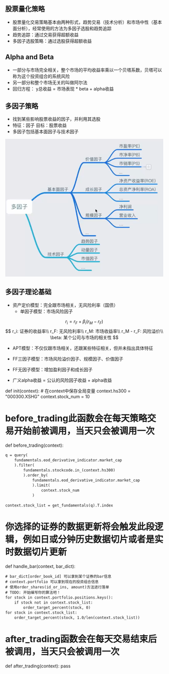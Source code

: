 ## **股票量化策略**
* 股票量化交易策略基本由两种形式，趋势交易（技术分析）和市场中性（基本面分析），经常使用的方法为多因子选股和趋势追踪
* 趋势追踪：通过交易获得超额收益
* 多因子选股策略：通过选股获得超额收益

## **Alpha and Beta**
* 一部分与市场完全相关，整个市场的平均收益率乘以一个贝塔系数，贝塔可以称为这个投资组合的系统风险
* 另一部分和整个市场无关的叫做阿尔法
* 回归方程： y总收益 = 市场表现 * beta + alpha收益

## **多因子策略**
* 找到某些影响股票收益的因子，并利用其选股
* 特征：因子  目标：股票收益
* 多因子包括基本面因子与技术因子

![多因子](./image/multifactor.PNG)

## **多因子理论基础**
* 资产定价模型：完全跟市场相关，无风险利率（国债）
    * 单因子模型：市场风险因子

$$r_i=r_F+\beta_i(r_M-r_F)$$
$$
r_i: 证券的收益率\\
r_F: 无风险利率\\
r_M: 市场收益率\\
r_M - r_F: 风险溢价\\
\beta: 某个公司与市场的相关性
$$

* APT模型：不仅仅跟市场相关，还跟某些特征相关，但并未指出具体特征

* FF三因子模型：市场风险溢价因子、规模因子、价值因子

* FF无因子模型：增加盈利因子和成长因子

* 广义alpha收益 = 公认的风险因子收益 + alpha收益


def init(context):
    # 在context中保存全局变量
    context.hs300 = "000300.XSHG"
    context.stock_num = 10


# before_trading此函数会在每天策略交易开始前被调用，当天只会被调用一次
def before_trading(context):
    
    q = query(
        fundamentals.eod_derivative_indicator.market_cap
        ).filter(
            fundamentals.stockcode.in_(context.hs300)
            ).order_by(
                fundamentals.eod_derivative_indicator.market_cap
                ).limit(
                    context.stock_num
                )

    context.stock_list = get_fundamentals(q).T.index


# 你选择的证券的数据更新将会触发此段逻辑，例如日或分钟历史数据切片或者是实时数据切片更新
def handle_bar(context, bar_dict):

    # bar_dict[order_book_id] 可以拿到某个证券的bar信息
    # context.portfolio 可以拿到现在的投资组合信息
    # 使用order_shares(id_or_ins, amount)方法进行落单
    # TODO: 开始编写你的算法吧！
    for stock in context.portfolio.positions.keys():
        if stock not in context.stock_list:
            order_target_percent(stock, 0)
    for stock in context.stock_list:
        order_target_percent(stock, 1.0/len(context.stock_list))

# after_trading函数会在每天交易结束后被调用，当天只会被调用一次
def after_trading(context):
    pass


